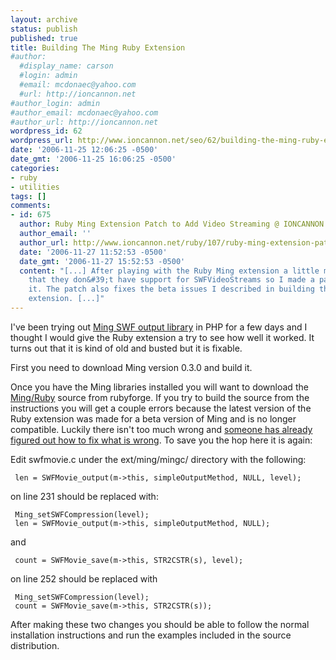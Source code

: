 ```yaml
---
layout: archive
status: publish
published: true
title: Building The Ming Ruby Extension
#author:
  #display_name: carson
  #login: admin
  #email: mcdonaec@yahoo.com
  #url: http://ioncannon.net
#author_login: admin
#author_email: mcdonaec@yahoo.com
#author_url: http://ioncannon.net
wordpress_id: 62
wordpress_url: http://www.ioncannon.net/seo/62/building-the-ming-ruby-extention/
date: '2006-11-25 12:06:25 -0500'
date_gmt: '2006-11-25 16:06:25 -0500'
categories:
- ruby
- utilities
tags: []
comments:
- id: 675
  author: Ruby Ming Extension Patch to Add Video Streaming @ IONCANNON
  author_email: ''
  author_url: http://www.ioncannon.net/ruby/107/ruby-ming-extension-patch-to-add-video-streaming/
  date: '2006-11-27 11:52:53 -0500'
  date_gmt: '2006-11-27 15:52:53 -0500'
  content: "[...] After playing with the Ruby Ming extension a little more I found
    that they don&#39;t have support for SWFVideoStreams so I made a patch to add
    it. The patch also fixes the beta issues I described in building the ming ruby
    extension. [...]"
---
```


I've been trying out <a href="http://ming.sourceforge.net/">Ming SWF output library</a> in PHP for a few days and I thought I would give the Ruby extension a try to see how well it worked. It turns out that it is kind of old and busted but it is fixable.

First you need to download Ming version 0.3.0 and build it. 

Once you have the Ming libraries installed you will want to download the <a href="http://mingruby.rubyforge.org/">Ming/Ruby</a> source from rubyforge. If you try to build the source from the instructions you will get a couple errors because the latest version of the Ruby extension was made for a beta version of Ming and is no longer compatible. Luckily there isn't too much wrong and <a href="http://sourceforge.net/mailarchive/message.php?msg_id=15184915">someone has already figured out how to fix what is wrong</a>. To save you the hop here it is again:

Edit swfmovie.c under the ext/ming/mingc/ directory with the following:

```
 len = SWFMovie_output(m->this, simpleOutputMethod, NULL, level);
```

on line 231 should be replaced with:

```
 Ming_setSWFCompression(level);
 len = SWFMovie_output(m->this, simpleOutputMethod, NULL);
```

and

```
 count = SWFMovie_save(m->this, STR2CSTR(s), level);
```

on line 252 should be replaced with

```
 Ming_setSWFCompression(level);
 count = SWFMovie_save(m->this, STR2CSTR(s));
```

After making these two changes you should be able to follow the normal installation instructions and run the examples included in the source distribution.



